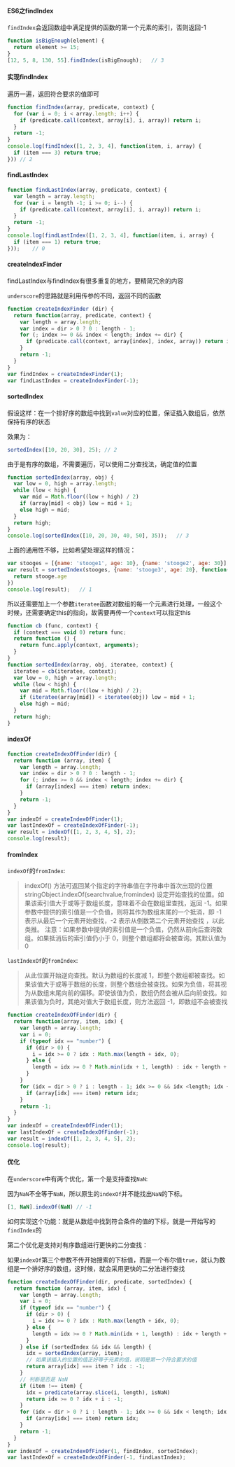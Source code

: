 #### ES6之findIndex

`findIndex`会返回数组中满足提供的函数的第一个元素的索引，否则返回-1

```js
function isBigEnough(element) {
  return element >= 15;
}
[12, 5, 8, 130, 55].findIndex(isBigEnough);   // 3
```

#### 实现findIndex

遍历一遍，返回符合要求的值即可

```js
function findIndex(array, predicate, context) {
  for (var i = 0; i < array.length; i++) {
    if (predicate.call(context, array[i], i, array)) return i;
  }
  return -1;
}
console.log(findIndex([1, 2, 3, 4], function(item, i, array) {
  if (item === 3) return true;
})) // 2
```

#### findLastIndex

```js
function findLastIndex(array, predicate, context) {
  var length = array.length;
  for (var i = length -1; i >= 0; i--) {
    if (predicate.call(context, array[i], i, array)) return i;
  }
  return -1;
}
console.log(findLastIndex([1, 2, 3, 4], function(item, i, array) {
  if (item === 1) return true;
}));    // 0
```

#### createIndexFinder

findLastIndex与findIndex有很多重复的地方，要精简冗余的内容

`underscore`的思路就是利用传参的不同，返回不同的函数

```js
function createIndexFinder (dir) {
  return function(array, predicate, context) {
    var length = array.length;
    var index = dir > 0 ? 0 : length - 1;
    for (; index >= 0 && index < length; index += dir) {
      if (predicate.call(context, array[index], index, array)) return index;
    }
    return -1;
  }
}
var findIndex = createIndexFinder(1);
var findLastIndex = createIndexFinder(-1);
```

#### sortedIndex

假设这样：在一个排好序的数组中找到`value`对应的位置，保证插入数组后，依然保持有序的状态

效果为：

```js
sortedIndex([10, 20, 30], 25); // 2
```

由于是有序的数组，不需要遍历，可以使用二分查找法，确定值的位置

```js
function sortedIndex(array, obj) {
  var low = 0, high = array.length;
  while (low < high) {
    var mid = Math.floor((low + high) / 2)
    if (array[mid] < obj) low = mid + 1;
    else high = mid;
  }
  return high;
}
console.log(sortedIndex([10, 20, 30, 40, 50], 35));   // 3
```

上面的通用性不够，比如希望处理这样的情况：

```js
var stooges = [{name: 'stooge1', age: 10}, {name: 'stooge2', age: 30}];
var result = sortedIndex(stooges, {name: 'stooge3', age: 20}, function(stooge){
  return stooge.age
})
console.log(result);   // 1
```

所以还需要加上一个参数`iteratee`函数对数组的每一个元素进行处理，一般这个时候，还需要确定this的指向，故需要再传一个`context`可以指定this

```js
function cb (func, context) {
  if (context === void 0) return func;
  return function () {
    return func.apply(context, arguments);
  }
}
function sortedIndex(array, obj, iteratee, context) {
  iteratee = cb(iteratee, context);
  var low = 0, high = array.length;
  while (low < high) {
    var mid = Math.floor((low + high) / 2);
    if (iteratee(array[mid]) < iteratee(obj)) low = mid + 1;
    else high = mid;
  }
  return high;
}
```

#### indexOf

```js
function createIndexOfFinder(dir) {
  return function (array, item) {
    var length = array.length;
    var index = dir > 0 ? 0 : length - 1;
    for (; index >= 0 && index < length; index += dir) {
      if (array[index] === item) return index;
    }
    return -1;
  }
}
var indexOf = createIndexOfFinder(1);
var lastIndexOf = createIndexOfFinder(-1);
var result = indexOf([1, 2, 3, 4, 5], 2);
console.log(result);
```

#### fromIndex

`indexOf`的`fromIndex`:

> indexOf() 方法可返回某个指定的字符串值在字符串中首次出现的位置
> stringObject.indexOf(searchvalue,fromindex)
> 设定开始查找的位置。如果该索引值大于或等于数组长度，意味着不会在数组里查找，返回 -1。如果参数中提供的索引值是一个负值，则将其作为数组末尾的一个抵消，即 -1 表示从最后一个元素开始查找，-2 表示从倒数第二个元素开始查找 ，以此类推。 注意：如果参数中提供的索引值是一个负值，仍然从前向后查询数组。如果抵消后的索引值仍小于 0，则整个数组都将会被查询。其默认值为 0

`lastIndexOf`的`fromIndex`:

> 从此位置开始逆向查找。默认为数组的长度减 1，即整个数组都被查找。如果该值大于或等于数组的长度，则整个数组会被查找。如果为负值，将其视为从数组末尾向前的偏移。即使该值为负，数组仍然会被从后向前查找。如果该值为负时，其绝对值大于数组长度，则方法返回 -1，即数组不会被查找

```js
function createIndexOfFinder(dir) {
  return function(array, item, idx) {
    var length = array.length;
    var i = 0;
    if (typeof idx == "number") {
      if (dir > 0) {
        i = idx >= 0 ? idx : Math.max(length + idx, 0);
      } else {
        length = idx >= 0 ? Math.min(idx + 1, length) : idx + length + 1;
      }
    }
    for (idx = dir > 0 ? i : length - 1; idx >= 0 && idx <length; idx += dir) {
      if (array[idx] === item) return idx;
    }
    return -1;
  }
}
var indexOf = createIndexOfFinder(1);
var lastIndexOf = createIndexOfFinder(-1);
var result = indexOf([1, 2, 3, 4, 5], 2);
console.log(result);
```

#### 优化

在`underscore`中有两个优化，第一个是支持查找`NaN`:

因为`NaN`不全等于`NaN`，所以原生的`indexOf`并不能找出`NaN`的下标。

```js
[1, NaN].indexOf(NaN) // -1
```

如何实现这个功能：就是从数组中找到符合条件的值的下标，就是一开始写的`findIndex`的

第二个优化是支持对有序数组进行更快的二分查找：

如果`indexOf`第三个参数不传开始搜索的下标值，而是一个布尔值`true`，就认为数组是一个排好序的数组，这时候，就会采用更快的二分法进行查找

```js
function createIndexOfFinder(dir, predicate, sortedIndex) {
  return function (array, item, idx) {
    var length = array.length;
    var i = 0;
    if (typeof idx == "number") {
      if (dir > 0) {
        i = idx >= 0 ? idx : Math.max(length + idx, 0);
      } else {
        length = idx >= 0 ? Math.min(idx + 1, length) : idx + length + 1;
      }
    } else if (sortedIndex && idx && length) {
      idx = sortedIndex(array, item);
      // 如果该插入的位置的值正好等于元素的值，说明是第一个符合要求的值
      return array[idx] === item ? idx : -1;
    }
    // 判断是否是 NaN
    if (item !== item) {
      idx = predicate(array.slice(i, length), isNaN)
      return idx >= 0 ? idx + i : -1;
    }
    for (idx = dir > 0 ? i : length - 1; idx >= 0 && idx < length; idx += dir) {
      if (array[idx] === item) return idx;
    }
    return -1;
  }
}
var indexOf = createIndexOfFinder(1, findIndex, sortedIndex);
var lastIndexOf = createIndexOfFinder(-1, findLastIndex);
```